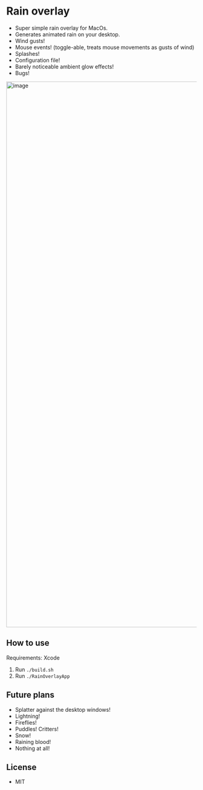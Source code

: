 # Rain overlay

* Super simple rain overlay for MacOs.
* Generates animated rain on your desktop.
* Wind gusts!
* Mouse events! (toggle-able, treats mouse movements as gusts of wind)
* Splashes!
* Configuration file!
* Barely noticeable ambient glow effects!
* Bugs!

<img width="1440" alt="image" src="https://github.com/user-attachments/assets/43b8ac8d-7bdd-419d-843c-50660460f2d6" />



## How to use
Requirements: Xcode
1. Run `./build.sh`
2. Run `./RainOverlayApp`

## Future plans
* Splatter against the desktop windows!
* Lightning!
* Fireflies!
* Puddles! Critters!
* Snow!
* Raining blood!
* Nothing at all!

## License
* MIT
